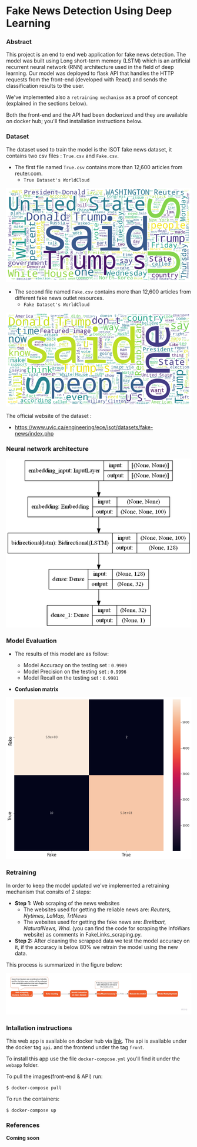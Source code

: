 # Fake News Detection Using Deep Learning

### Abstract
This project is an end to end web application for fake news detection. The model was built using Long short-term memory (LSTM) which is an artificial recurrent neural network (RNN) architecture used in the field of deep learning. Our model was deployed to flask API that handles the HTTP requests from the front-end (developed with React) and sends the classification results to the user.

We've implemented also a ```retraining mechanism``` as a proof of concept (explained in the sections below).

Both the front-end and the API had been dockerized and they are available on docker hub; you'll find installation instructions below. 

### Dataset
The dataset used to train the model is the ISOT fake news dataset, it contains two  csv files :  `True.csv` and `Fake.csv`. 

* The first file named `True.csv` contains more than 12,600 articles from reuter.com.
  - ```True Dataset's WorldCloud```

<p align="center"><img src="https://github.com/MouadNid01/FakeNewsDetection/blob/main/Images/True%20dataset's%20world%20cloud.png?raw=true" /></p>

* The second file named `Fake.csv` contains more than 12,600 articles from different fake news outlet resources.
  - ```Fake Dataset's WorldCloud```

<p align="center"><img src="https://github.com/MouadNid01/FakeNewsDetection/blob/main/Images/Fake%20dataset's%20world%20cloud.png" /></p>


The official website of the dataset :
  - https://www.uvic.ca/engineering/ece/isot/datasets/fake-news/index.php

### Neural network architecture

<p align="center"><img src="https://github.com/MouadNid01/FakeNewsDetection/blob/main/Images/model_schema.png?raw=true" /></p>

### Model Evaluation
* The results of this model are as follow:
  - Model Accuracy on the testing set : `0.9989`
  - Model Precision on the testing set : `0.9996`
  - Model Recall on the testing set :  `0.9981`

* **Confusion matrix**
<p align="center"><img src="https://github.com/MouadNid01/FakeNewsDetection/blob/main/Images/Confusion_matrix.png?raw=true" /></p>

### Retraining
In order to keep the model updated we've implemented a retraining mechanism that consits of 2 steps:
* **Step 1:** Web scraping of the news websites
  - The websites used for getting the reliable news are: *Reuters, Nytimes, LaMap, TrtNews*
  - The websites used for getting the fake news are: *Breitbart, NaturalNews, Wnd.* (you can find the code for scraping the InfoWars website) as comments in FakeLinks_scraping.py. 
* **Step 2:** After cleaning the scrapped data we test the model accuracy on it, if the accuracy is below 80% we retrain the model using the new data.

This process is summarized in the figure below:
<p align="center"><img  src="https://raw.githubusercontent.com/MouadNid01/FakeNewsDetection/main/Images/Model%20retraining.jpg" /></p>

### Intallation instructions
This web app is available on docker hub via [link](https://hub.docker.com/repository/docker/mouadnid00/fake-news-detection/general).
The api is available under the docker tag `api`. and the frontend under the tag `front`.

To install this app use the file `docker-compose.yml` you'll find it under the ```webapp``` folder.

 To pull the images(front-end & API) run: 

 ```
 $ docker-compose pull 
 ``` 
 

 To run the containers: 
```
$ docker-compose up
``` 
### References

**Coming soon**
